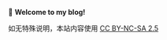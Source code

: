 🧨 **Welcome to my blog!** 

如无特殊说明，本站内容使用 [CC BY-NC-SA 2.5](https://creativecommons.org/licenses/by-nc-sa/2.5/cn/)